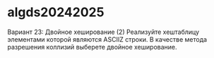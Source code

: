 # algds20242025
Вариант 23: Двойное хеширование (2)
Реализуйте хештаблицу элементами которой являются ASCIIZ строки. В качестве метода
разрешения коллизий выберете двойное хеширование.
